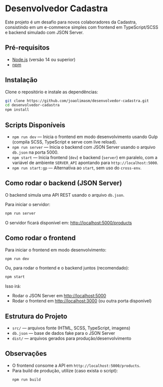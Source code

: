 # Desenvolvedor Cadastra

Este projeto é um desafio para novos colaboradores da Cadastra, consistindo em um e-commerce simples com frontend em TypeScript/SCSS e backend simulado com JSON Server.

## Pré-requisitos

- [Node.js](https://nodejs.org/) (versão 14 ou superior)
- [npm](https://www.npmjs.com/)

## Instalação

Clone o repositório e instale as dependências:

```sh
git clone https://github.com/joaolimasm/desenvolvedor-cadastra.git
cd desenvolvedor-cadastra
npm install
```

## Scripts Disponíveis

- `npm run dev` — Inicia o frontend em modo desenvolvimento usando Gulp (compila SCSS, TypeScript e serve com live reload).
- `npm run server` — Inicia o backend com JSON Server usando o arquivo `db.json` na porta 5000.
- `npm start` — Inicia frontend (`dev`) e backend (`server`) em paralelo, com a variável de ambiente `SERVER_API` apontando para `http://localhost:5000`.
- `npm run start:gp` — Alternativa ao `start`, sem uso do `cross-env`.

## Como rodar o backend (JSON Server)

O backend simula uma API REST usando o arquivo `db.json`.

Para iniciar o servidor:

```sh
npm run server
```

O servidor ficará disponível em: [http://localhost:5000/products](http://localhost:5000/products)

## Como rodar o frontend

Para iniciar o frontend em modo desenvolvimento:

```sh
npm run dev
```

Ou, para rodar o frontend e o backend juntos (recomendado):

```sh
npm start
```

Isso irá:

- Rodar o JSON Server em [http://localhost:5000](http://localhost:5000)
- Rodar o frontend em [http://localhost:3000](http://localhost:3000) (ou outra porta disponível)

## Estrutura do Projeto

- `src/` — arquivos fonte (HTML, SCSS, TypeScript, imagens)
- `db.json` — base de dados fake para o JSON Server
- `dist/` — arquivos gerados para produção/desenvolvimento

## Observações

- O frontend consome a API em `http://localhost:5000/products`.
- Para build de produção, utilize (caso exista o script):
  ```sh
  npm run build
  ```

